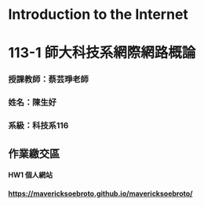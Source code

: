 # Introduction to the Internet

# 113-1 師大科技系網際網路概論

### 授課教師：蔡芸琤老師
### 姓名：陳生好
### 系級：科技系116

## 作業繳交區
#### HW1 個人網站
#### https://mavericksoebroto.github.io/mavericksoebroto/
